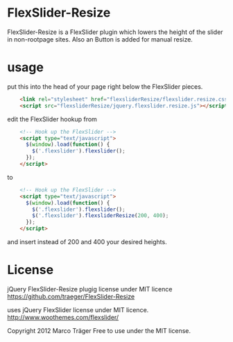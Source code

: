 FlexSlider-Resize
===
FlexSlider-Resize is a FlexSlider plugin which lowers the height of the slider in
non-rootpage sites. Also an Button is added for manual resize.

usage
===
put this into the head of your page right below the FlexSlider pieces.
```html
    <link rel="stylesheet" href="flexsliderResize/flexslider.resize.css" type="text/css" media="screen" />
    <script src="flexsliderResize/jquery.flexslider.resize.js"></script>
```
    
edit the FlexSlider hookup from
```html
    <!-- Hook up the FlexSlider -->
    <script type="text/javascript">
      $(window).load(function() {
        $('.flexslider').flexslider();
      });
    </script>
```
to
```html
    <!-- Hook up the FlexSlider -->
    <script type="text/javascript">
      $(window).load(function() {
        $('.flexslider').flexslider();
        $('.flexslider').flexsliderResize(200, 400);
      });
    </script>
```
and insert instead of 200 and 400 your desired heights.    

License
===
jQuery FlexSlider-Resize plugig license under MIT licence
https://github.com/traeger/FlexSlider-Resize

uses jQuery FlexSlider license under MIT licence.
http://www.woothemes.com/flexslider/

Copyright 2012 Marco Träger
Free to use under the MIT license.